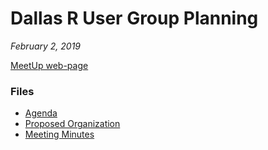 # Dallas R User Group Planning

_February 2, 2019_

[MeetUp web-page](https://www.meetup.com/Dallas-R-Users-Group/events/258275311/)

### Files

- [Agenda](agenda.md)
- [Proposed Organization](proposed_organization.md)
- [Meeting Minutes](minutes.md)
